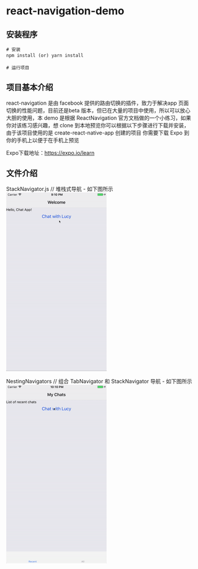 # react-navigation-demo

## 安装程序
```
# 安装
npm install (or) yarn install

# 运行项目
```
## 项目基本介绍
react-navigation 是由 facebook 提供的路由切换的插件，致力于解决app 页面切换的性能问题，目前还是beta 版本，但已在大量的项目中使用，所以可以放心大胆的使用，本 demo 是根据 ReactNavigation 官方文档做的一个小练习，如果你对该练习感兴趣，想 clone 到本地预览你可以根据以下步骤进行下载并安装，由于该项目使用的是 create-react-native-app 创建的项目 你需要下载 Expo 到你的手机上以便于在手机上预览

Expo下载地址：https://expo.io/learn

## 文件介绍
StackNavigator.js // 堆栈式导航 - 如下图所示
![first-navigation-iphone](https://raw.githubusercontent.com/Sawyer-china/react-navigation-demo/master/first-navigation-iphone.png)

NestingNavigators // 组合 TabNavigator 和 StackNavigator 导航 - 如下图所示
![nested-iphone](https://raw.githubusercontent.com/Sawyer-china/react-navigation-demo/master/nested-iphone.png)
